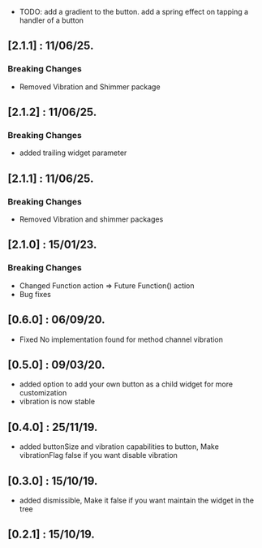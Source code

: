 * TODO: 
add a gradient to the button.
add a spring effect on tapping a handler of a button

## [2.1.1] : 11/06/25.
### Breaking Changes
* Removed Vibration and Shimmer package

## [2.1.2] : 11/06/25.
### Breaking Changes
* added trailing widget parameter

## [2.1.1] : 11/06/25.
### Breaking Changes
* Removed Vibration and shimmer packages

## [2.1.0] : 15/01/23.
### Breaking Changes
* Changed Function action => Future<bool> Function() action
* Bug fixes

## [0.6.0] : 06/09/20.

* Fixed No implementation found for method channel vibration

## [0.5.0] : 09/03/20.

* added option to add your own button as a child widget for more customization 
* vibration is now stable

## [0.4.0] : 25/11/19.

* added buttonSize and vibration capabilities to button, Make vibrationFlag false if you want disable vibration


## [0.3.0] : 15/10/19.

* added dismissible, Make it false if you want maintain the widget in the tree


## [0.2.1] : 15/10/19.





